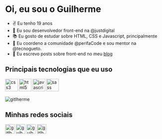 # Oi, eu sou o Guilherme

- ✌ Eu tenho 19 anos
- 🔭 Eu sou desenvolvedor front-end na @justdigital
- 📚 Eu gosto de estudar sobre HTML, CSS e Javascript, principalmente
- 🖤 Eu coordeno a comunidade @perifaCode e sou mentor na @tecnogueto.
- 📝 Eu escrevo posts sobre front-end no meu [blog](http://blog.guilhermevieira.dev)


## Principais tecnologias que eu uso
<p align="left"><img src="https://devicons.github.io/devicon/devicon.git/icons/css3/css3-original-wordmark.svg" alt="css3" width="40" height="40"/> <img src="https://devicons.github.io/devicon/devicon.git/icons/html5/html5-original-wordmark.svg" alt="html5" width="40" height="40"/> <img src="https://devicons.github.io/devicon/devicon.git/icons/javascript/javascript-original.svg" alt="javascript" width="40" height="40"/> <img src="https://devicons.github.io/devicon/devicon.git/icons/sass/sass-original.svg" alt="sass" width="40" height="40"/></p>

<p><img align="center" src="https://github-readme-stats.vercel.app/api/top-langs/?username=gitlherme&layout=compact&hide=html" alt="gitlherme" /></p>


## Minhas redes sociais
<p>
<a href="https://twitter.com/gitlherme" target="blank"><img align="center" src="https://cdn.jsdelivr.net/npm/simple-icons@3.0.1/icons/twitter.svg" alt="gitlherme" height="30" width="30" /></a>
<a href="https://linkedin.com/in/guihdev" target="blank"><img align="center" src="https://cdn.jsdelivr.net/npm/simple-icons@3.0.1/icons/linkedin.svg" alt="guihdev" height="30" width="30" /></a>
<a href="https://fb.com/guih.dev" target="blank"><img align="center" src="https://cdn.jsdelivr.net/npm/simple-icons@3.0.1/icons/facebook.svg" alt="guih.dev" height="30" width="30" /></a>
<a href="https://instagram.com/gitlherme" target="blank"><img align="center" src="https://cdn.jsdelivr.net/npm/simple-icons@3.0.1/icons/instagram.svg" alt="gitlherme" height="30" width="30" /></a>
</p>
